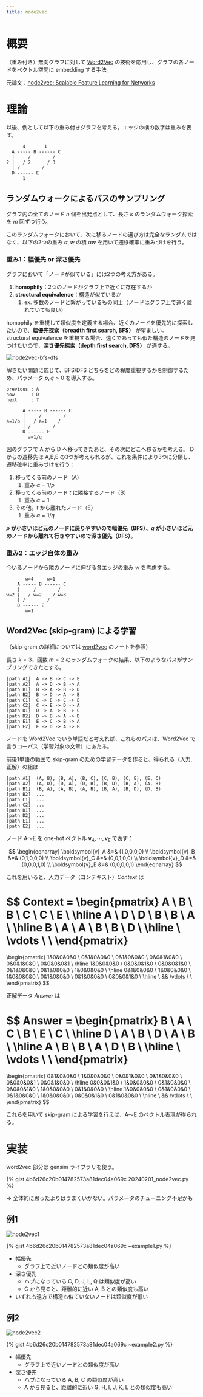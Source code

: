 ```yaml
---
title: node2vec
---
```

# 概要

（重み付き）無向グラフに対して [Word2Vec](../../NLP/word2vec.md) の技術を応用し、グラフの各ノードをベクトル空間に embedding する手法。

元論文：[node2vec: Scalable Feature Learning for Networks](https://arxiv.org/abs/1607.00653)


# 理論

以後、例として以下の重み付きグラフを考える。エッジの横の数字は重みを表す。

```
      4       1
  A ----- B ------ C
  |     /        /
2 |   / 2      / 3
  | /        /
  D ------ E
      1
```

## ランダムウォークによるパスのサンプリング

グラフ内の全てのノード $n$ 個を出発点として、長さ $k$ のランダムウォーク探索を $m$ 回ずつ行う。

このランダムウォークにおいて、次に移るノードの選び方は完全なランダムではなく、以下の2つの重み $\alpha, w$ の積 $\alpha w$ を用いて遷移確率に重みづけを行う。

### 重み1：幅優先 or 深さ優先

グラフにおいて「ノードが似ている」には2つの考え方がある。

1. **homophily**：2つのノードがグラフ上で近くに存在するか
2. **structural equivalence**：構造が似ているか
    1. ex. 多数のノードと繋がっているもの同士（ノードはグラフ上で遠く離れていても良い）

homophily を重視して類似度を定義する場合、近くのノードを優先的に探索したいので、**幅優先探索（breadth first search, BFS）** が望ましい。  
structural equivalence を重視する場合、遠くであっても似た構造のノードを見つけたいので、**深さ優先探索（depth first search, DFS）** が適する。

![node2vec-bfs-dfs](https://gist.github.com/assets/13412823/71bdcae3-1dd7-4064-b8e6-d58b8db8aa70)


解きたい問題に応じて、BFS/DFS どちらをどの程度重視するかを制御するため、パラメータ $p,q \gt 0$ を導入する。

```
previous : A
now      : D
next     : ?

      A ----- B ------ C
      |     /        /
a=1/p |   / a=1    /
      | /        /
      D ------ E
        a=1/q
```

図のグラフで A から D へ移ってきたあと、その次にどこへ移るかを考える。
D からの遷移先は A,B,E の3つが考えられるが、これを条件により3つに分類し、遷移確率に重みづけを行う：

1. 移ってくる前のノード（A）
    1. 重み $\alpha = 1/p$
2. 移ってくる前のノード $t$ に隣接するノード（B）
    1. 重み $\alpha = 1$
3. その他。$t$ から離れたノード（E）
    1. 重み $\alpha = 1/q$

**$p$ が小さいほど元のノードに戻りやすいので幅優先（BFS）、$q$ が小さいほど元のノードから離れて行きやすいので深さ優先（DFS）**。


### 重み2：エッジ自体の重み

今いるノードから隣のノードに伸びる各エッジの重み $w$ を考慮する。

```
       w=4     w=1
    A ----- B ------ C
    |     /        /
w=2 |   / w=2    / w=3
    | /        /
    D ------ E
       w=1
```

## Word2Vec (skip-gram) による学習

（skip-gram の詳細については [word2vec](../../NLP/word2vec.md) のノートを参照）

長さ $k=3$、回数 $m=2$ のランダムウォークの結果、以下のようなパスがサンプリングできたとする。

```
[path A1]  A -> B -> C -> E
[path A2]  A -> D -> B -> A
[path B1]  B -> A -> B -> D
[path B2]  B -> D -> A -> B
[path C1]  C -> E -> C -> E
[path C2]  C -> E -> D -> A
[path D1]  D -> A -> B -> C
[path D2]  D -> B -> A -> D
[path E1]  E -> C -> B -> A
[path E2]  E -> D -> A -> B
```

ノードを Word2Vec でいう単語だと考えれば、これらのパスは、Word2Vec で言うコーパス（学習対象の文章）にあたる。

前後1単語の範囲で skip-gram のための学習データを作ると、得られる（入力, 正解）の組は

```
[path A1]  (A, B), (B, A), (B, C), (C, B), (C, E), (E, C)
[path A2]  (A, D), (D, A), (D, B), (B, D), (B, A), (A, B)
[path B1]  (B, A), (A, B), (A, B), (B, A), (B, D), (D, B)
[path B2]  ...
[path C1]  ...
[path C2]  ...
[path D1]  ...
[path D2]  ...
[path E1]  ...
[path E2]  ...
```

ノード A〜E を one-hot ベクトル $\boldsymbol{v}_A, \cdots, \boldsymbol{v}_E$ で表す：

$$
\begin{eqnarray}
    \boldsymbol{v}_A &=& (1,0,0,0,0) \\
    \boldsymbol{v}_B &=& (0,1,0,0,0) \\
    \boldsymbol{v}_C &=& (0,0,1,0,0) \\
    \boldsymbol{v}_D &=& (0,0,0,1,0) \\
    \boldsymbol{v}_E &=& (0,0,0,0,1)
\end{eqnarray}
$$

これを用いると、入力データ（コンテキスト）$Context$ は

$$
Context =
\begin{pmatrix}
    A \\ B \\ B \\ C \\ C \\ E \\ \hline
    A \\ D \\ D \\ B \\ B \\ A \\ \hline
    B \\ A \\ A \\ B \\ B \\ D \\ \hline
    \\ \vdots \\ \\
\end{pmatrix}
=
\begin{pmatrix}
    1&0&0&0&0 \\ 0&1&0&0&0 \\ 0&1&0&0&0 \\ 0&0&1&0&0 \\ 0&0&1&0&0 \\ 0&0&0&0&1 \\ \hline
    1&0&0&0&0 \\ 0&0&0&1&0 \\ 0&0&0&1&0 \\ 0&1&0&0&0 \\ 0&1&0&0&0 \\ 1&0&0&0&0 \\ \hline
    0&1&0&0&0 \\ 1&0&0&0&0 \\ 1&0&0&0&0 \\ 0&1&0&0&0 \\ 0&1&0&0&0 \\ 0&0&0&1&0 \\ \hline
    \\ && \vdots \\ \\
\end{pmatrix}
$$

正解データ $Answer$ は

$$
Answer =
\begin{pmatrix}
    B \\ A \\ C \\ B \\ E \\ C \\ \hline
    D \\ A \\ B \\ D \\ A \\ B \\ \hline
    A \\ B \\ B \\ A \\ D \\ B \\ \hline
    \\ \vdots \\ \\
\end{pmatrix}
=
\begin{pmatrix}
    0&1&0&0&0 \\ 1&0&0&0&0 \\ 0&0&1&0&0 \\ 0&1&0&0&0 \\ 0&0&0&0&1 \\ 0&0&1&0&0 \\ \hline
    0&0&0&1&0 \\ 1&0&0&0&0 \\ 0&1&0&0&0 \\ 0&0&0&1&0 \\ 1&0&0&0&0 \\ 0&1&0&0&0 \\ \hline
    1&0&0&0&0 \\ 0&1&0&0&0 \\ 0&1&0&0&0 \\ 1&0&0&0&0 \\ 0&0&0&1&0 \\ 0&1&0&0&0 \\ \hline
    \\ && \vdots \\ \\
\end{pmatrix}
$$

これらを用いて skip-gram による学習を行えば、A〜E のベクトル表現が得られる。


# 実装

word2vec 部分は gensim ライブラリを使う。

{% gist 4b6d26c20b014782573a81dec04a069c 20240201_node2vec.py %}

→ 全体的に思ったよりはうまくいかない。パラメータのチューニング不足かも


## 例1

![node2vec1](https://gist.github.com/assets/13412823/e9bf2408-fe2f-4653-a88f-fdc351eb855a)

{% gist 4b6d26c20b014782573a81dec04a069c ~example1.py %}


- 幅優先
    - グラフ上で近いノードとの類似度が高い
- 深さ優先
    - ハブになっている C, D, J, L, Q は類似度が高い
    - C から見ると、距離的に近い A, B との類似度も高い
- いずれも遠方で構造も似ていないノードは類似度が低い

## 例2

![node2vec2](https://gist.github.com/assets/13412823/0d7cc3be-af6e-4049-ba71-2b6053155878)

{% gist 4b6d26c20b014782573a81dec04a069c ~example2.py %}


- 幅優先
    - グラフ上で近いノードとの類似度が高い
- 深さ優先
    - ハブになっている A, B, C の類似度が高い
    - A から見ると、距離的に近い G, H, I, J, K, L との類似度も高い
